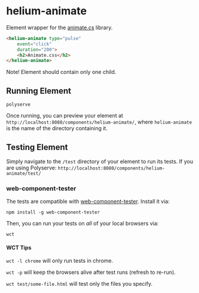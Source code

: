 # helium-animate

Element wrapper for the [animate.cs](https://github.com/daneden/animate.css) library.

```html
<helium-animate type="pulse" 
    event="click" 
    duration="200">
    <h2>Animate.css</h2>
</helium-animate>
```

Note! Element should contain only one child.

## Running Element

    polyserve

Once running, you can preview your element at
`http://localhost:8080/components/helium-animate/`, where `helium-animate` is the name of the directory containing it.


## Testing Element

Simply navigate to the `/test` directory of your element to run its tests. If
you are using Polyserve: `http://localhost:8080/components/helium-animate/test/`

### web-component-tester

The tests are compatible with [web-component-tester](https://github.com/Polymer/web-component-tester).
Install it via:

    npm install -g web-component-tester

Then, you can run your tests on _all_ of your local browsers via:

    wct

#### WCT Tips

`wct -l chrome` will only run tests in chrome.

`wct -p` will keep the browsers alive after test runs (refresh to re-run).

`wct test/some-file.html` will test only the files you specify.